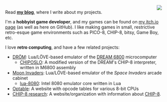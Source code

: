 <img src="https://github-readme-stats.vercel.app/api/top-langs/?username=tobiasvl&layout=compact" align="right">

Read [**my blog**](https://tobiasvl.github.io), where I write about my projects.

I'm a **hobbyist game developer**, and my games can be found on [my itch.io page](https://tobiasvl.itch.io) (as well as here on GitHub). I like making games in small, restrictive retro-esque game environments such as PICO-8, CHIP-8, bitsy, Game Boy, etc.

I love **retro computing**, and have a few related projects:

* [DRÖM](drom): Lua/LÖVE-based emulator of the [DREAM 6800](http://www.mjbauer.biz/DREAM6800.htm) microcomputer
  * [CHIPOSLO](chiposlo): A modified version of the DREAM's CHIP-8 interpreter, written in M6800 assembly
* [Moon Invaders](moon-invaders): Lua/LÖVE-based emulator of the _Space Invaders_ arcade cabinet
  * [lua-8080](lua-8080): Intel 8080 emulator core written in Lua
* [Optable](optable): A website with opcode tables for various 8-bit CPUs
* [CHIP-8 research](https://chip-8.github.io): A website/organization with information about [CHIP-8](https://en.wikipedia.org/wiki/CHIP-8).
